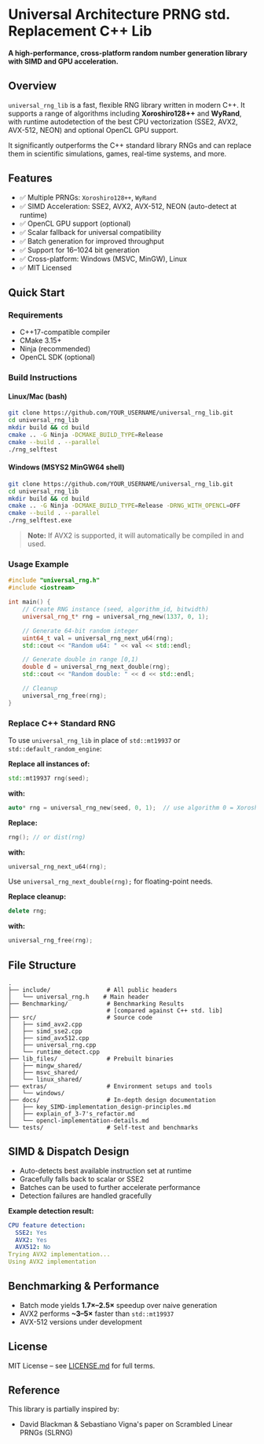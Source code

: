 # Universal Architecture PRNG std. Replacement C++ Lib

**A high-performance, cross-platform random number generation library with SIMD and GPU acceleration.**

## Overview

`universal_rng_lib` is a fast, flexible RNG library written in modern C++. It supports a range of algorithms including **Xoroshiro128++** and **WyRand**, with runtime autodetection of the best CPU vectorization (SSE2, AVX2, AVX-512, NEON) and optional OpenCL GPU support.

It significantly outperforms the C++ standard library RNGs and can replace them in scientific simulations, games, real-time systems, and more.

## Features

- ✅ Multiple PRNGs: `Xoroshiro128++`, `WyRand`
- ✅ SIMD Acceleration: SSE2, AVX2, AVX-512, NEON (auto-detect at runtime)
- ✅ OpenCL GPU support (optional)
- ✅ Scalar fallback for universal compatibility
- ✅ Batch generation for improved throughput
- ✅ Support for 16–1024 bit generation
- ✅ Cross-platform: Windows (MSVC, MinGW), Linux
- ✅ MIT Licensed

## Quick Start

### Requirements

- C++17-compatible compiler
- CMake 3.15+
- Ninja (recommended)
- OpenCL SDK (optional)

### Build Instructions

#### Linux/Mac (bash)
```bash
git clone https://github.com/YOUR_USERNAME/universal_rng_lib.git
cd universal_rng_lib
mkdir build && cd build
cmake .. -G Ninja -DCMAKE_BUILD_TYPE=Release
cmake --build . --parallel
./rng_selftest
```

#### Windows (MSYS2 MinGW64 shell)
```bash
git clone https://github.com/YOUR_USERNAME/universal_rng_lib.git
cd universal_rng_lib
mkdir build && cd build
cmake .. -G Ninja -DCMAKE_BUILD_TYPE=Release -DRNG_WITH_OPENCL=OFF
cmake --build . --parallel
./rng_selftest.exe
```

> **Note:** If AVX2 is supported, it will automatically be compiled in and used.

### Usage Example

```cpp
#include "universal_rng.h"
#include <iostream>

int main() {
    // Create RNG instance (seed, algorithm_id, bitwidth)
    universal_rng_t* rng = universal_rng_new(1337, 0, 1);

    // Generate 64-bit random integer
    uint64_t val = universal_rng_next_u64(rng);
    std::cout << "Random u64: " << val << std::endl;

    // Generate double in range [0,1)
    double d = universal_rng_next_double(rng);
    std::cout << "Random double: " << d << std::endl;

    // Cleanup
    universal_rng_free(rng);
}
```

### Replace C++ Standard RNG

To use `universal_rng_lib` in place of `std::mt19937` or `std::default_random_engine`:

**Replace all instances of:**
```cpp
std::mt19937 rng(seed);
```

**with:**
```cpp
auto* rng = universal_rng_new(seed, 0, 1);  // use algorithm 0 = Xoroshiro128++
```

**Replace:**
```cpp
rng(); // or dist(rng)
```

**with:**
```cpp
universal_rng_next_u64(rng);
```

Use `universal_rng_next_double(rng);` for floating-point needs.

**Replace cleanup:**
```cpp
delete rng;
```

**with:**
```cpp
universal_rng_free(rng);
```

## File Structure

```
.
├── include/                # All public headers
│   └── universal_rng.h    # Main header
├── Benchmarking/           # Benchmarking Results 
│                           # [compared against C++ std. lib]
├── src/                    # Source code
│   ├── simd_avx2.cpp
│   ├── simd_sse2.cpp
│   ├── simd_avx512.cpp
│   ├── universal_rng.cpp
│   └── runtime_detect.cpp
├── lib_files/              # Prebuilt binaries
│   ├── mingw_shared/
│   ├── msvc_shared/
│   └── linux_shared/
├── extras/                 # Environment setups and tools
│   └── windows/
├── docs/                   # In-depth design documentation
│   ├── key_SIMD-implementation_design-principles.md
│   ├── explain_of_3-7's_refactor.md
│   └── opencl-implementation-details.md
└── tests/                  # Self-test and benchmarks
```

## SIMD & Dispatch Design

- Auto-detects best available instruction set at runtime
- Gracefully falls back to scalar or SSE2
- Batches can be used to further accelerate performance
- Detection failures are handled gracefully

**Example detection result:**
```yaml
CPU feature detection:
  SSE2: Yes
  AVX2: Yes
  AVX512: No
Trying AVX2 implementation...
Using AVX2 implementation
```

## Benchmarking & Performance

- Batch mode yields **1.7×–2.5×** speedup over naive generation
- AVX2 performs **~3–5×** faster than `std::mt19937`
- AVX-512 versions under development

## License

MIT License – see [LICENSE.md](LICENSE.md) for full terms.

## Reference

This library is partially inspired by:
- David Blackman & Sebastiano Vigna's paper on Scrambled Linear PRNGs (SLRNG)
